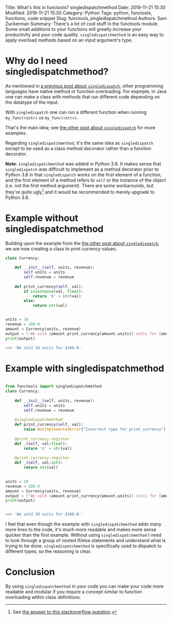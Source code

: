 Title: What's this in functools? singledispatchmethod
Date: 2019-11-21 15:30
Modified: 2019-11-21 15:30
Category: Python
Tags: python, functools, functions, code snippet
Slug: functools_singledispatchmethod
Authors: Sam Zuckerman
Summary: There's a lot of cool stuff in the functools module. Some small additions to your functions will greatly increase your productivity and your code quality. `singledispatchmethod` is an easy way to apply overload methods based on an input argument's type.

# Why do I need singledispatchmethod?

As mentioned in [a previous post about `singledispatch`]({filename}/functools_singledispatch.md), other programming languages have native method or function overloading. For example, in Java one can make a class with methods that run different code depending on the datatype of the input.

With `singledispatch` one can run a different function when running `my_func(<int>)` vs `my_func(<str>)`.

That's the main idea; see [the other post about `singledispatch`]({filename}/functools_singledispatch.md) for more examples.

Regarding `singledispatchmethod`, it's the same idea as `singledispatch` except to be used as a class method decorator rather than a function decorator.

**Note**: `singledispatchmethod` was added in Python 3.8. It makes sense that `singledispatch` was difficult to implement as a method decorator prior to Python 3.8 in that `singledispatch` works on the first element of a function, and the first element of a method refers to `self` or the instance of the object (i.e. not the first method argument). There are some workarounds, but they're quite ugly[^1] and it would be recommended to merely upgrade to Python 3.8.

[^1]: See [the answer to this stackoverflow question](https://stackoverflow.com/questions/24063788/python3-singledispatch-in-class-how-to-dispatch-self-type).

# Example without singledispatchmethod

Building upon the example from the [the other post about `singledispatch`]({filename}/functools_singledispatch.md), we are now creating a class to print currency values.

```python
class Currency:
    
    def __init__(self, units, revenue):
        self.units = units
        self.revenue = revenue
    
    def print_currency(self, val):
        if isinstance(val, float):
            return '$' + str(val)
        else:
            return str(val)


units = 10
revenue = 100.0
amount = Currency(units, revenue)
output = f'We sold {amount.print_currency(amount.units)} units for {amount.print_currency(amount.revenue)}.'
print(output)

>>> 'We sold 10 units for $100.0.'
```

# Example with singledispatchmethod
 
```python

from functools import singledispatchmethod
class Currency:
    
    def __init__(self, units, revenue):
        self.units = units
        self.revenue = revenue
    
    @singledispatchmethod
    def print_currency(self, val):
        raise NotImplementedError("Incorrect type for print_currency")
    
    @print_currency.register
    def _(self, val:float):
        return '$' + str(val)
    
    @print_currency.register
    def _(self, val:int):
        return str(val)
        

units = 10
revenue = 100.0
amount = Currency(units, revenue)
output = f'We sold {amount.print_currency(amount.units)} units for {amount.print_currency(amount.revenue)}.'
print(output)


>>> 'We sold 10 units for $100.0.'
```


I feel that even though the example with `singledispatchmethod` adds many more lines to the code, it's much more readable and makes more sense quicker than the first example. Without using `singledispatchmethod` I need to look through a group of nested if/else statements and understand what is trying to be done. `singledispatchmethod` is specifically used to dispatch to different types, so the reasoning is clear.

# Conclusion

By using `singledispatchmethod` in your code you can make your code more readable and modular if you require a concept similar to function overloading within class definitions.